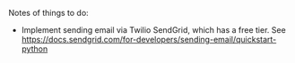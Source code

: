 Notes of things to do:

* Implement sending email via Twilio SendGrid, which has a free tier. See https://docs.sendgrid.com/for-developers/sending-email/quickstart-python
